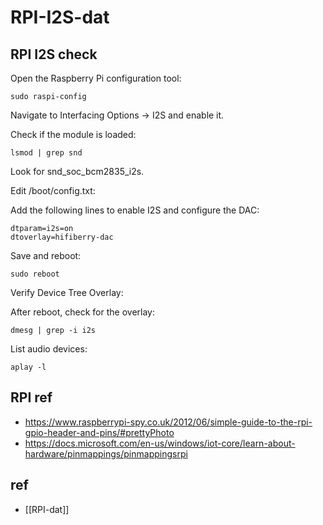
# RPI-I2S-dat

## RPI I2S check 

Open the Raspberry Pi configuration tool:

    sudo raspi-config

Navigate to Interfacing Options → I2S and enable it.

Check if the module is loaded:

    lsmod | grep snd

Look for snd_soc_bcm2835_i2s.

Edit /boot/config.txt:

Add the following lines to enable I2S and configure the DAC:

    dtparam=i2s=on
    dtoverlay=hifiberry-dac

Save and reboot:

    sudo reboot

Verify Device Tree Overlay:

After reboot, check for the overlay:

    dmesg | grep -i i2s

List audio devices:

    aplay -l




## RPI ref 

- https://www.raspberrypi-spy.co.uk/2012/06/simple-guide-to-the-rpi-gpio-header-and-pins/#prettyPhoto
- https://docs.microsoft.com/en-us/windows/iot-core/learn-about-hardware/pinmappings/pinmappingsrpi


## ref 

- [[RPI-dat]]


